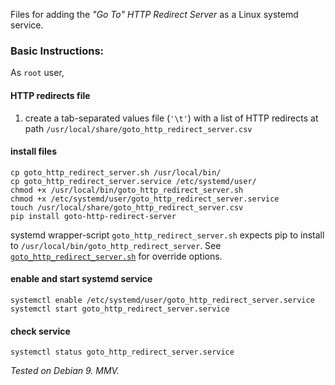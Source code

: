 Files for adding the _"Go To" HTTP Redirect Server_ as a Linux systemd service.

### Basic Instructions:

As `root` user,

#### HTTP redirects file

1. create a tab-separated values file (`'\t'`) with a list of HTTP redirects at
   path `/usr/local/share/goto_http_redirect_server.csv`

#### install files

    cp goto_http_redirect_server.sh /usr/local/bin/
    cp goto_http_redirect_server.service /etc/systemd/user/
    chmod +x /usr/local/bin/goto_http_redirect_server.sh
    chmod +x /etc/systemd/user/goto_http_redirect_server.service
    touch /usr/local/share/goto_http_redirect_server.csv
    pip install goto-http-redirect-server

systemd wrapper-script `goto_http_redirect_server.sh` expects pip to install to
`/usr/local/bin/goto_http_redirect_server`. See
[`goto_http_redirect_server.sh`](./goto_http_redirect_server.sh) for override
options.

#### enable and start systemd service

    systemctl enable /etc/systemd/user/goto_http_redirect_server.service    
    systemctl start goto_http_redirect_server.service

#### check service

    systemctl status goto_http_redirect_server.service

_Tested on Debian 9. MMV._
